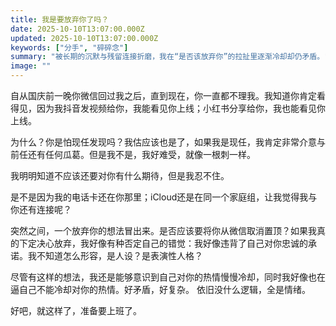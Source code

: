 ```yaml
---
title: 我是要放弃你了吗？
date: 2025-10-10T13:07:00.000Z
updated: 2025-10-10T13:07:00.000Z
keywords: ["分手", "碎碎念"]
summary: "被长期的沉默与残留连接折磨，我在“是否该放弃你”的拉扯里逐渐冷却却仍矛盾。"
image: ""
---
```


自从国庆前一晚你微信回过我之后，直到现在，你一直都不理我。我知道你肯定看得见，因为我抖音发视频给你，我能看见你上线；小红书分享给你，我也能看见你上线。

为什么？你是怕现任发现吗？我估应该也是了，如果我是现任，我肯定非常介意与前任还有任何瓜葛。但是我不是，我好难受，就像一根刺一样。

我明明知道不应该还要对你有什么期待，但是我忍不住。

是不是因为我的电话卡还在你那里；iCloud还是在同一个家庭组，让我觉得我与你还有连接呢？

突然之间，一个放弃你的想法冒出来。是否应该要将你从微信取消置顶？如果我真的下定决心放弃，我好像有种否定自己的错觉：我好像违背了自己对你忠诚的承诺。我不知道怎么形容，是人设？是表演性人格？

尽管有这样的想法，我还是能够意识到自己对你的热情慢慢冷却，同时我好像也在逼自己不能冷却对你的热情。好矛盾，好复杂。
依旧没什么逻辑，全是情绪。

好吧，就这样了，准备要上班了。
